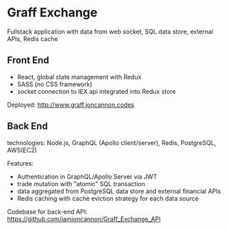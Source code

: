 # Graff Exchange

Fullstack application with data from web socket, SQL data store, external APIs, Redis cache

## Front End

- React, global state management with Redux
- SASS (no CSS framework) 
- socket connection to IEX api integrated into Redux store

Deployed: http://www.graff.joncannon.codes

## Back End

technologies: Node.js, GraphQL (Apollo client/server), Redis, PostgreSQL, AWS(EC2) 

Features:
- Authentication in GraphQL/Apollo Server via JWT
- trade mutation with "atomic" SQL transaction 
- data aggregated from PostgreSQL data store and external financial APIs 
- Redis caching with cache eviction strategy for each data source

Codebase for back-end API: https://github.com/iamjoncannon/Graff_Exchange_API

